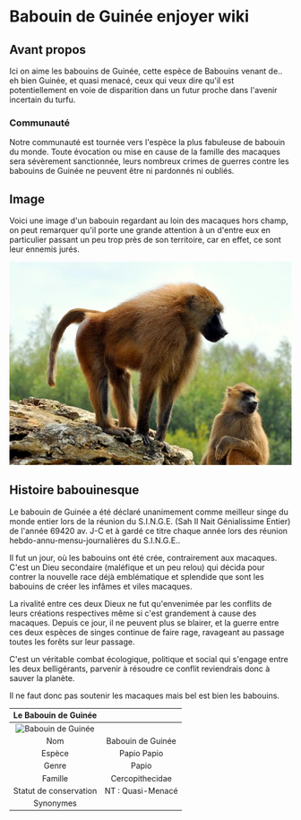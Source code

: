 # Babouin de Guinée enjoyer wiki



## Avant propos

Ici on aime les babouins de Guinée, cette espèce de Babouins venant de.. eh bien Guinée, et quasi menacé, ceux qui veux dire qu'il est potentiellement en voie de disparition dans un futur proche dans l'avenir incertain du turfu.

### Communauté

Notre communauté est tournée vers l'espèce la plus fabuleuse de babouin du monde. Toute évocation ou mise en cause de la famille des macaques sera sévèrement sanctionnée, leurs nombreux crimes de guerres contre les babouins de Guinée ne peuvent être ni pardonnés ni oubliés.

## Image

Voici une image d'un babouin regardant au loin des macaques hors champ, on peut remarquer qu'il porte une grande attention à un d'entre eux en particulier passant un peu trop près de son territoire, car en effet, ce sont leur ennemis jurés.

![](https://github.com/Zeta002/Angelo-Valentin-Wiki/blob/main/Babouin-de-guinee.webp "Babouin de Guinée")

## Histoire babouinesque

Le babouin de Guinée a été déclaré unanimement comme meilleur singe du monde entier lors de la réunion du S.I.N.G.E. (Sah Il Nait Génialissime Entier) de l'année 69420 av. J-C et à gardé ce titre chaque année lors des réunion hebdo-annu-mensu-journalières du S.I.N.G.E..

Il fut un jour, où les babouins ont été crée, contrairement aux macaques. C'est un Dieu secondaire (maléfique et un peu relou) qui décida pour contrer la nouvelle race déjà emblématique et splendide que sont les babouins de créer les infâmes et viles macaques.

La rivalité entre ces deux Dieux ne fut qu'envenimée par les conflits de leurs créations respectives même si c'est grandement à cause des macaques. Depuis ce jour, il ne peuvent plus se blairer, et la guerre entre ces deux espèces de singes continue de faire rage, ravageant au passage toutes les forêts sur leur passage.

C'est un véritable combat écologique, politique et social qui s'engage entre les deux belligérants, parvenir à résoudre ce conflit reviendrais donc à sauver la planète.

Il ne faut donc pas soutenir les macaques mais bel est bien les babouins.


|Le Babouin de Guinée||
|:---:|:---:|
|![](https://github.com/Zeta002/Angelo-Valentin-Wiki/BABOUIN.jpg "Babouin de Guinée")||
|Nom|Babouin de Guinée|
|Espèce|Papio Papio|
|Genre|Papio|
|Famille|Cercopithecidae|
|Statut de conservation|NT : Quasi-Menacé|
|Synonymes||
